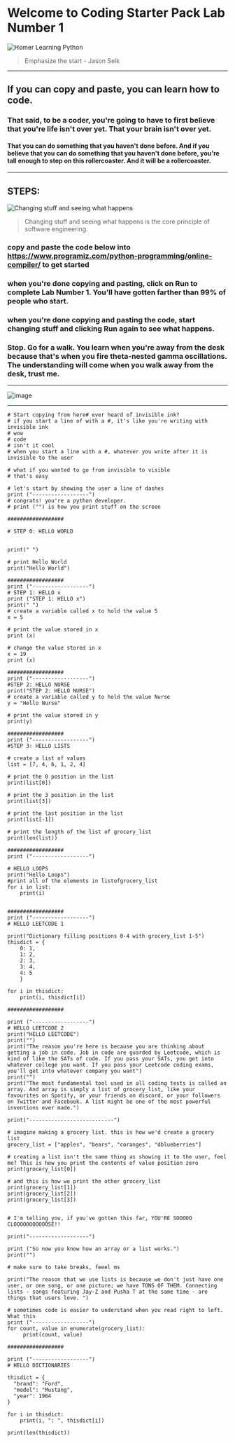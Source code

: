 # Welcome to Coding Starter Pack Lab Number 1

![Homer Learning Python](https://media3.giphy.com/media/3o6MbhdrQxaTJxhOiQ/giphy.gif)

> Emphasize the start - Jason Selk
***

## If you can copy and paste, you can learn how to code.
### That said, to be a coder, you're going to have to first believe that you're life isn't over yet. That your brain isn't over yet.
#### That you can do something that you haven't done before. And if you believe that you can do something that you haven't done before, you're tall enough to step on this rollercoaster. And it will be  a rollercoaster.

***
## STEPS:

![Changing stuff and seeing what happens](https://pbs.twimg.com/media/EPz8GQTXsAIBfsy.jpg)
> Changing stuff and seeing what happens is the core principle of software engineering. 

### copy and paste the code below into https://www.programiz.com/python-programming/online-compiler/ to get started
### when you're done copying and pasting, click on Run to complete Lab Number 1. You'll have gotten farther than 99% of people who start.
### when you're done copying and pasting the code, start changing stuff and clicking Run again to see what happens.
### Stop. Go for a walk. You learn when you're away from the desk because that's when you fire theta-nested gamma oscillations. The understanding will come when you walk away from the desk, trust me.

***

![image](https://user-images.githubusercontent.com/45397093/162582764-b3797b4a-aadc-417d-960f-38b8ffb040ad.png)

***

```
# Start copying from here# ever heard of invisible ink?
# if you start a line of with a #, it's like you're writing with invisible ink
# wow
# code
# isn't it cool
# when you start a line with a #, whatever you write after it is invisible to the user

# what if you wanted to go from invisible to visible
# that's easy

# let's start by showing the user a line of dashes
print ("------------------")
# congrats! you're a python developer.
# print ("") is how you print stuff on the screen

##################

# STEP 0: HELLO WORLD


print(" ")

# print Hello World
print("Hello World")

##################
print ("------------------")
# STEP 1: HELLO x
print ("STEP 1: HELLO x")
print(" ")
# create a variable called x to hold the value 5
x = 5

# print the value stored in x
print (x)

# change the value stored in x
x = 19
print (x)

##################
print ("------------------")
#STEP 2: HELLO NURSE
print("STEP 2: HELLO NURSE")
# create a variable called y to hold the value Nurse
y = "Hello Nurse"

# print the value stored in y
print(y)

##################
print ("------------------")
#STEP 3: HELLO LISTS

# create a list of values
list = [7, 4, 6, 1, 2, 4]

# print the 0 position in the list
print(list[0])

# print the 3 position in the list
print(list[3])

# print the last position in the list
print(list[-1])

# print the length of the list of grocery_list
print(len(list))

##################
print ("------------------")

# HELLO LOOPS
print("Hello Loops")
#print all of the elements in listofgrocery_list
for i in list:
    print(i)


##################
print ("------------------")
# HELLO LEETCODE 1

print("Dictionary filling positions 0-4 with grocery_list 1-5")
thisdict = {
    0: 1,
    1: 2,
    2: 3,
    3: 4,
    4: 5
    }

for i in thisdict:
    print(i, thisdict[i])

##################

print ("------------------")
# HELLO LEETCODE 2
print("HELLO LEETCODE")
print("")
print("The reason you're here is because you are thinking about getting a job in code. Job in code are guarded by Leetcode, which is kind of like the SATs of code. If you pass your SATs, you get into whatever college you want. If you pass your Leetcode coding exams, you'll get into whatever company you want")
print("")
print("The most fundamental tool used in all coding tests is called an array. And array is simply a list of grocery_list, like your favourites on Spotify, or your friends on discord, or your followers on Twitter and Facebook. A list might be one of the most powerful inventions ever made.")

print("---------------------------")

# imagine making a grocery list. this is how we'd create a grocery list
grocery_list = ["apples", "bears", "coranges", "dblueberries"]

# creating a list isn't the same thing as showing it to the user, feel me? This is how you print the contents of value position zero
print(grocery_list[0])

# and this is how we print the other grocery_list
print(grocery_list[1])
print(grocery_list[2])
print(grocery_list[3])


# I'm telling you, if you've gotten this far, YOU'RE SOOOOO CLOOOOOOOOOOOSE!!

print("-------------------")

print ("So now you know how an array or a list works.")
print("")

# make sure to take breaks, feeel ms

print("The reason that we use lists is because we don't just have one user, or one song, or one picture; we have TONS OF THEM. Connecting lists - songs featuring Jay-Z and Pusha T at the same time - are things that users love. ")

# sometimes code is easier to understand when you read right to left. What this 
print ("------------------")
for count, value in enumerate(grocery_list):
     print(count, value)

##################

print ("------------------")
# HELLO DICTIONARIES

thisdict = {
  "brand": "Ford",
  "model": "Mustang",
  "year": 1964
}

for i in thisdict:
    print(i, ": ", thisdict[i])
    
print(len(thisdict))

```
